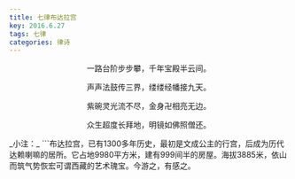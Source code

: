 ```yaml
---
title: 七律布达拉宫
key: 2016.6.27
tags: 七律
categories: 律诗
---
```


<p align="center">一路台阶步步攀，千年宝殿半云间。
</p>
<p align="center">声声法鼓传三界，缕缕经幡接九天。
</p>
<p align="center">紫碗灵光流不尽，金身卍相亮无边。
</p>
<p align="center">众生超度长拜地，明镜如佛照僧还。
</p>
_小注：_
```布达拉宫，已有1300多年历史，最初是文成公主的行宫，后成为历代达赖喇嘛的居所。它占地9980平方米，建有999间半的房屋。海拔3885米，依山而筑气势恢宏可谓西藏的艺术瑰宝。今游之，有感之。

```